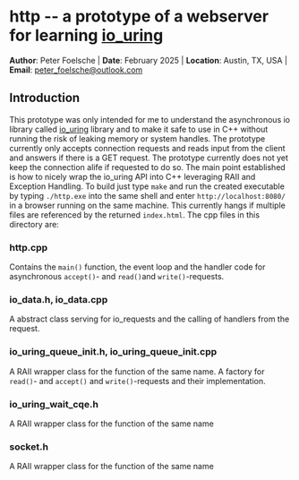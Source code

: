 # http -- a prototype of a webserver for learning [io_uring](https://github.com/axboe/liburing)

**Author**: Peter Foelsche |
**Date**: February 2025 |
**Location**: Austin, TX, USA |
**Email**: [peter_foelsche@outlook.com](mailto:peter_foelsche@outlook.com)

## Introduction

This prototype was only intended for me to understand the asynchronous io library called [io_uring](https://github.com/axboe/liburing) library and to make it safe to use in C++ without running the risk of leaking memory or system handles.
The prototype currently only accepts connection requests and reads input from the client and answers if there is a GET request.
The prototype currently does not yet keep the connection alife if requested to do so.
The main point established is how to nicely wrap the io_uring API into C++ leveraging RAII and Exception Handling.
To build just type `make` and run the created executable by typing `./http.exe` into the same shell and enter `http://localhost:8080/` in a browser running on the same machine. This currently hangs if multiple files are referenced by the returned `index.html`.
The cpp files in this directory are:
### http.cpp
Contains the `main()` function, the event loop and the handler code for asynchronous `accept()`- and `read()`and `write()`-requests.
### io_data.h, io_data.cpp
A abstract class serving for io_requests and the calling of handlers from the request.
### io_uring_queue_init.h, io_uring_queue_init.cpp
A RAII wrapper class for the function of the same name.
A factory for `read()`- and `accept()` and `write()`-requests and their implementation.
### io_uring_wait_cqe.h
A RAII wrapper class for the function of the same name
### socket.h
A RAII wrapper class for the function of the same name
